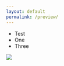 ```yaml
---
layout: default
permalink: /preview/
---
```


- Test
- One
- Three

![](https://i.imgur.com/1mXkWLq.gif)

